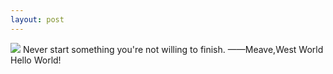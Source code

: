 ```yaml
---
layout: post
---
```

<img src="{{ site.baseurl }}/images/world.jpg">
Never start something you're not willing to finish. 
——Meave,West World
Hello World!
